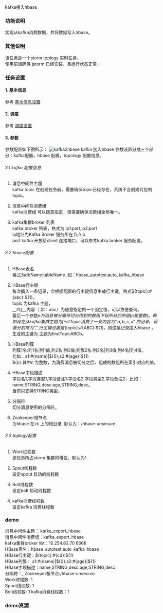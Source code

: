 kafka接入hbase 


### 功能说明
实现从kafka消费数据，并将数据写入hbase。  

### 其他说明
该任务是一个storm toplogy 实时任务。  
使用前请确保 jstorm 已经安装，且运行状态正常。  

### 任务设置
#### 1. 基本信息  
参考 [基本信息设置](/workflow/workflow/runnerBasicInfo.md)  
#### 2. 调度  
参考 [调度设置](/workflow/workflow/runnerCycle.md)  
#### 3. 参数
参数配置如下图所示：
![kafka2hbase](/workflow/workflow/images/kafka2hbase.png)
kafka 接入hbase 参数设置分成三个部分：kafka配置，hbase 配置，topology 配置信息。
###### 3.1 kafka 配置信息  
1. 消息中间件主题  
kafka topic 在创建任务前，需要确保topic已经存在，系统不会创建对应的topic。

2. 消息中间件消费组  
kafka消费组 可以随意指定，但需要确保消费组全局唯一。

3. kafka集群broker 列表     
kafka broker 列表，格式为 ip1:port,ip2:port   
ip地址为Kafka Broker 服务所在节点ip   
port  kafka 开放给client 连接端口，可以参考kafka broker 服务配置。 

###### 3.2 hbase配置
1. HBase表名  
格式为dbName:tableName ,如：hbase_autotest:auto_kafka_hbase 
2. HBase行主键  
每次插入一条记录，会根据配置的行主键信息生成行主键，格式${topic}:#{abc}:${1}。  
topic 为kafka 主题，  
__#{}__内容（ 如：abc）为随意指定的一个固定值，可以方便查询。  
最后一个参数${n}为 消息被分隔符切分得到的数组下标所对应的值(n 是整数)。    
假如现在从kafka 集群 主题为firstTopic 消费了一条内容为“a,b,c,d”的记录，设置分割符为 “,” ,行主键设置是${topic}:#{ABC}:${1}。则这条记录插入hbase ，生成的主键为 主题为firstTopicABCb。  
3. HBase列簇  
列簇1名:列1名|列1值,列2名|列2值;列簇2名:列3名|列3值,列4名|列4值。  
比如：s1:#{name}|${0};s2:#{age}|${1}  
${n} 其中n 为整数，为消费消息被切分之后，组成的数组所在索引对应的值。  

4. HBase字段描述   
字段名1,字段类型1,字段备注1:字段名2,字段类型2,字段备注2，比如：name,STRING,desc:age,STRING,desc。  
当前只支持STRING类型。  

5. 分隔符  
切分消息使用的分隔符。 

6. Zookeeper根节点  
为hbase 在zk 上的根目录, 默认为：/hbase-unsecure   

###### 3.3 toplogy配置
1. Work进程数  
该任务所占storm 集群的槽位，默认为1.  

2. Spout线程数   
设定spout 启动的线程数  

2. Bolt线程数   
设定bolt 启动线程数  

4. kafka消费线程数   
设定kafka 消费线程数  


### demo  
消息中间件主题： kafka_export_hbase    
消息中间件消费组：kafka_export_hbase   
kafka集群broker list：10.254.83.70:6668   
HBase表名：hbase_autotest:auto_kafka_hbase  
HBase行主键：${topic}:#{cd}:${1}  
HBase列簇： s1:#{name}|${0};s2:#{age}|${1}  
HBase字段描述：name,STRING,desc:age,STRING,desc  
分隔符：,
Zookeeper根节点:/hbase-unsecure  
Work进程数: 1  
Spout线程数: 1  
Bolt线程数: 1
kafka消费线程数：1

### demo资源
